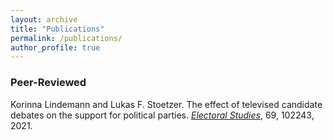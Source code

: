 ```yaml
---
layout: archive
title: "Publications"
permalink: /publications/
author_profile: true
---
```

### Peer-Reviewed

Korinna Lindemann and Lukas F. Stoetzer. The effect of televised candidate debates on the support for political parties. *[Electoral Studies](https://www.sciencedirect.com/science/article/abs/pii/S0261379420301220)*, 69, 102243, 2021.

